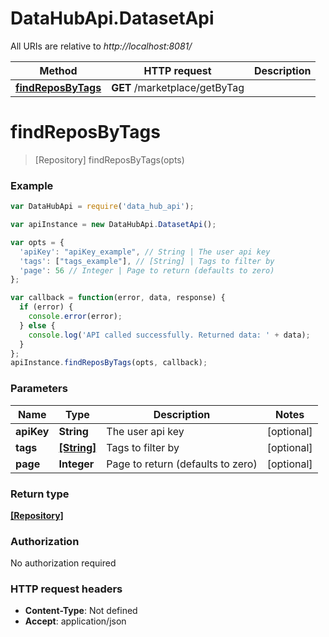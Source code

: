 # DataHubApi.DatasetApi

All URIs are relative to *http://localhost:8081/*

Method | HTTP request | Description
------------- | ------------- | -------------
[**findReposByTags**](DatasetApi.md#findReposByTags) | **GET** /marketplace/getByTag | 


<a name="findReposByTags"></a>
# **findReposByTags**
> [Repository] findReposByTags(opts)



### Example
```javascript
var DataHubApi = require('data_hub_api');

var apiInstance = new DataHubApi.DatasetApi();

var opts = { 
  'apiKey': "apiKey_example", // String | The user api key
  'tags': ["tags_example"], // [String] | Tags to filter by
  'page': 56 // Integer | Page to return (defaults to zero)
};

var callback = function(error, data, response) {
  if (error) {
    console.error(error);
  } else {
    console.log('API called successfully. Returned data: ' + data);
  }
};
apiInstance.findReposByTags(opts, callback);
```

### Parameters

Name | Type | Description  | Notes
------------- | ------------- | ------------- | -------------
 **apiKey** | **String**| The user api key | [optional] 
 **tags** | [**[String]**](String.md)| Tags to filter by | [optional] 
 **page** | **Integer**| Page to return (defaults to zero) | [optional] 

### Return type

[**[Repository]**](Repository.md)

### Authorization

No authorization required

### HTTP request headers

 - **Content-Type**: Not defined
 - **Accept**: application/json

